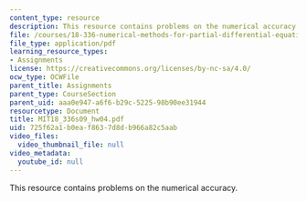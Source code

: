 ```yaml
---
content_type: resource
description: This resource contains problems on the numerical accuracy.
file: /courses/18-336-numerical-methods-for-partial-differential-equations-spring-2009/725f62a1b0eaf8637d8db966a82c5aab_MIT18_336s09_hw04.pdf
file_type: application/pdf
learning_resource_types:
- Assignments
license: https://creativecommons.org/licenses/by-nc-sa/4.0/
ocw_type: OCWFile
parent_title: Assignments
parent_type: CourseSection
parent_uid: aaa0e947-a6f6-b29c-5225-98b90ee31944
resourcetype: Document
title: MIT18_336s09_hw04.pdf
uid: 725f62a1-b0ea-f863-7d8d-b966a82c5aab
video_files:
  video_thumbnail_file: null
video_metadata:
  youtube_id: null
---
```

This resource contains problems on the numerical accuracy.